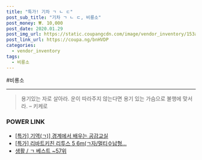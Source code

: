 ```yaml
--- 
title: "특가! 기차 ㄱ ㄴ ㄷ" 
post_sub_title: "기차 ㄱ ㄴ ㄷ, 비룡소" 
post_money: ₩. 10,000 
post_date: 2020.01.29 
post_img_url: https://static.coupangcdn.com/image/vendor_inventory/153a/f59a98676e37267e4a704e23ae4bad7d050f2f4c1cbb8b7cb70a2f5245ad.jpg 
post_link_url: https://coupa.ng/bnHVDP 
categories: 
  - vendor_inventory 
tags: 
  - 비룡소 
--- 
```

  #비룡소 
<hr> 

> 용기있는 자로 살아라. 운이 따라주지 않는다면 용기 있는 가슴으로 불행에 맞서라. – 키케로 


### POWER LINK

* <a href="https://blog.naver.com/an0733/221790408984" target="_blank">[특가] 기역(ㄱ)] 경계에서 배우는 공감교실</a>
* <a href="https://blog.naver.com/sakai111/221786682116" target="_blank">[특가] 리바트키친 리투스 5 6m(ㄱ자/멀티수납형...</a>
* <a href="https://blog.naver.com/santokki14/221788360947" target="_blank">생활 / ㄱ 베스트 ~57위</a>
